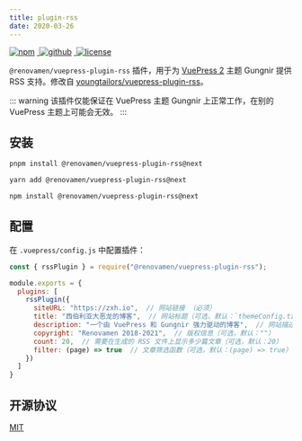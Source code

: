 ```yaml
---
title: plugin-rss
date: 2020-03-26
---
```


<p>
  <a href="https://www.npmjs.com/package/@renovamen/vuepress-plugin-rss/v/next" target="_blank">
    <img src="https://img.shields.io/npm/v/@renovamen/vuepress-plugin-rss/next.svg?style=flat-square&logo=npm" style="display: inline; margin: 0 4px 0 0" alt="npm">
  </a>
  <a href="https://github.com/Renovamen/vuepress-theme-gungnir/tree/main/packages/plugins/rss" target="_blank">
    <img src="https://img.shields.io/badge/GitHub-@renovamen/vuepress--plugin--rss-26A2FF?style=flat-square&logo=github" style="display: inline; margin: 0 4px 0 0" alt="github">
  </a>
  <a href="https://github.com/Renovamen/vuepress-theme-gungnir/blob/main/packages/plugins/rss/LICENSE" target="_blank">
    <img src="https://img.shields.io/badge/License-MIT-green?style=flat-square" style="display: inline; margin: 0 4px 0 0" alt="license">
  </a>
</p>

`@renovamen/vuepress-plugin-rss` 插件，用于为 [VuePress 2](https://v2.vuepress.vuejs.org/zh/) 主题 Gungnir 提供 RSS 支持。修改自 [youngtailors/vuepress-plugin-rss](https://github.com/youngtailors/vuepress-plugin-rss)。

::: warning
该插件仅能保证在 VuePress 主题 Gungnir 上正常工作，在别的 VuePress 主题上可能会无效。
:::


## 安装

<CodeGroup>
<CodeGroupItem title="PNPM" active>

```bash
pnpm install @renovamen/vuepress-plugin-rss@next
```

</CodeGroupItem>

<CodeGroupItem title="YARN" active>

```bash
yarn add @renovamen/vuepress-plugin-rss@next
```

</CodeGroupItem>

<CodeGroupItem title="NPM">

```bash
npm install @renovamen/vuepress-plugin-rss@next
```

</CodeGroupItem>
</CodeGroup>


## 配置

在 `.vuepress/config.js` 中配置插件：

```js
const { rssPlugin } = require("@renovamen/vuepress-plugin-rss");

module.exports = {
  plugins: [
    rssPlugin({
      siteURL: "https://zxh.io",  // 网站链接 （必须）
      title: "西伯利亚大恶龙的博客",  // 网站标题（可选，默认：`themeConfig.title`）
      description: "一个由 VuePress 和 Gungnir 强力驱动的博客",  // 网站描述（可选，默认：""）
      copyright: "Renovamen 2018-2021",  // 版权信息（可选，默认：""）
      count: 20,  // 需要在生成的 RSS 文件上显示多少篇文章（可选，默认：20）
      filter: (page) => true  // 文章筛选函数（可选，默认：(page) => true）
    })
  ]
}
```


## 开源协议

[MIT](https://github.com/Renovamen/vuepress-theme-gungnir/blob/main/packages/plugins/rss/LICENSE)
